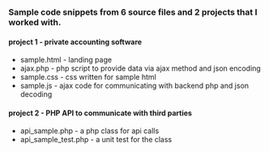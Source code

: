 ### Sample code snippets from 6 source files and 2 projects that I worked with. ###

#### project 1 - private accounting software ####
* sample.html - landing page
* ajax.php - php script to provide data via ajax method and json encoding
* sample.css - css written for sample html
* sample.js - ajax code for communicating with backend php and json decoding

#### project 2 - PHP API to communicate with third parties ####
* api_sample.php - a php class for api calls
* api_sample_test.php - a unit test for the class
